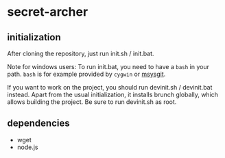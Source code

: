 secret-archer
=============

initialization
--------------
After cloning the repository, just run init.sh / init.bat.

Note for windows users: To run init.bat, you need to have a `bash` in your path. `bash` is for example provided by `cygwin` or [msysgit](https://github.com/msysgit/msysgit).

If you want to work on the project, you should run devinit.sh / devinit.bat instead. Apart from the usual initialization, it installs brunch globally, which allows building the project.
Be sure to run devinit.sh as root.

dependencies
------------

* wget
* node.js
